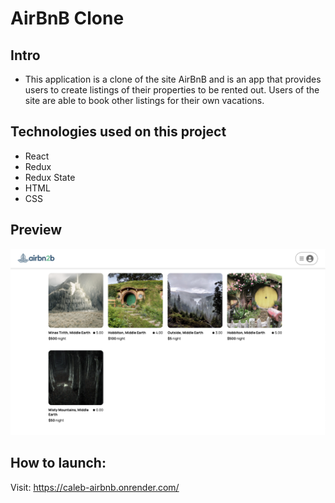 # AirBnB Clone

## Intro
* This application is a clone of the site AirBnB and is an app that provides users to create listings of their properties to be rented out. Users of the site are able to book other listings for their own vacations.

## Technologies used on this project
* React
* Redux
* Redux State
* HTML
* CSS

## Preview

![airbn2b-screenshot]

[airbn2b-screenshot]: ./READMEs/API-documentation/airbn2b_screenshot.png

## How to launch:

Visit: https://caleb-airbnb.onrender.com/
